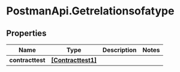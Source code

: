# PostmanApi.Getrelationsofatype

## Properties

Name | Type | Description | Notes
------------ | ------------- | ------------- | -------------
**contracttest** | [**[Contracttest1]**](Contracttest1.md) |  | 


